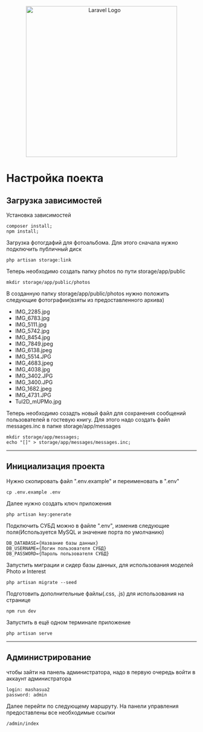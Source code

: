 <p align="center"><a href="https://laravel.com" target="_blank"><img src="https://raw.githubusercontent.com/laravel/art/master/logo-lockup/5%20SVG/2%20CMYK/1%20Full%20Color/laravel-logolockup-cmyk-red.svg" width="400" alt="Laravel Logo"></a></p>

# Настройка поекта

## Загрузка зависимостей

Установка зависимостей

    composer install; 
    npm install;

Загрузка фотогдафий для фотоальбома. Для этого cначала нужно подключить публичный диск

    php artisan storage:link

Теперь необходимо создать папку photos по пути storage/app/public

    mkdir storage/app/public/photos

В созданную папку storage/app/public/photos нужно положить следующие фотографии(взяты из предоставленного архива)

- IMG_2285.jpg
- IMG_6783.jpg
- IMG_5111.jpg
- IMG_5742.jpg
- IMG_8454.jpg
- IMG_7849.jpeg
- IMG_6138.jpeg
- IMG_5514.JPG
- IMG_4683.jpeg
- IMG_4038.jpg
- IMG_3402.JPG
- IMG_3400.JPG
- IMG_1682.jpeg
- IMG_4731.JPG
- Tul2D_mUPMo.jpg


Теперь необходимо созадть новый файл для сохранения сообщений пользователей в гостевую книгу. Для этого надо создать файл messages.inc в папке storage/app/messages

    mkdir storage/app/messages;
    echo "[]" > storage/app/messages/messages.inc;

---

## Инициализация проекта

Нужно скопировать файл ".env.example" и переименовать в ".env"

    cp .env.example .env

Далее нужно создать ключ приложения

    php artisan key:generate

Подключить СУБД можно в файле ".env", изменив следующие поля(Используется MySQL и значение порта по умолчанию)

    DB_DATABASE={Название базы данных}
    DB_USERNAME={Логин пользователя СУБД}
    DB_PASSWORD={Пароль пользователя СУБД}

Запустить миграции и сидер базы данных, для использования моделей Photo и Interest

    php artisan migrate --seed

Подготовить дополнительные файлы(.css, .js) для использования на странице

    npm run dev

Запустить в ещё одном терминале приложение 

    php artisan serve 

---
## Администрирование

чтобы зайти на панель администратора, надо в первую очередь войти в аккаунт администратора

    login: mashasua2
    password: admin

Далее перейти по следующему маршруту. На панели управления предоставлены все необходимые ссылки

    /admin/index